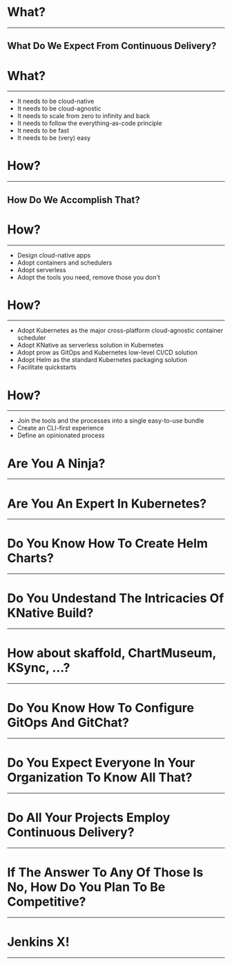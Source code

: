 <!-- .slide: data-background="../img/background/why.jpg" -->
# What?

---

## What Do We Expect From Continuous Delivery?


<!-- .slide: data-background="../img/background/why.jpg" -->
# What?

---

* It needs to be cloud-native <!-- .element: class="fragment" -->
* It needs to be cloud-agnostic <!-- .element: class="fragment" -->
* It needs to scale from zero to infinity and back <!-- .element: class="fragment" -->
* It needs to follow the everything-as-code principle <!-- .element: class="fragment" -->
* It needs to be fast <!-- .element: class="fragment" -->
* It needs to be (very) easy <!-- .element: class="fragment" -->


<!-- .slide: data-background="../img/background/how.jpg" -->
# How?

---

## How Do We Accomplish That?


<!-- .slide: data-background="../img/background/how.jpg" -->
# How?

---

* Design cloud-native apps <!-- .element: class="fragment" -->
* Adopt containers and schedulers <!-- .element: class="fragment" -->
* Adopt serverless <!-- .element: class="fragment" -->
* Adopt the tools you need, remove those you don't <!-- .element: class="fragment" -->


<!-- .slide: data-background="../img/background/how.jpg" -->
# How?

---

* Adopt Kubernetes as the major cross-platform cloud-agnostic container scheduler <!-- .element: class="fragment" -->
* Adopt KNative as serverless solution in Kubernetes <!-- .element: class="fragment" -->
* Adopt prow as GitOps and Kubernetes low-level CI/CD solution <!-- .element: class="fragment" -->
* Adopt Helm as the standard Kubernetes packaging solution <!-- .element: class="fragment" -->
* Facilitate quickstarts <!-- .element: class="fragment" -->


<!-- .slide: data-background="../img/background/how.jpg" -->
# How?

---

* Join the tools and the processes into a single easy-to-use bundle <!-- .element: class="fragment" -->
* Create an CLI-first experience <!-- .element: class="fragment" -->
* Define an opinionated process <!-- .element: class="fragment" -->


<!-- .slide: data-background="img/ninja.jpg" -->
# Are You A Ninja?

---


<!-- .slide: data-background="../img/products/kubernetes.png" -->
# Are You An Expert In Kubernetes?

---


<!-- .slide: data-background="../img/products/helm.png" -->
# Do You Know How To Create Helm Charts?

---


<!-- .slide: data-background="../img/products/knative.png" -->
# Do You Undestand The Intricacies Of KNative Build?

---


<!-- .slide: data-background="../img/background/manual.jpg" -->
# How about skaffold, ChartMuseum, KSync, ...?

---


<!-- .slide: data-background="../img/background/manual.jpg" -->
# Do You Know How To Configure GitOps And GitChat?

---


<!-- .slide: data-background="../img/background/why.jpg" -->
# Do You Expect Everyone In Your Organization To Know All That?

---


<!-- .slide: data-background="../img/background/why.jpg" -->
# Do All Your Projects Employ Continuous Delivery?

---


<!-- .slide: data-background="../img/background/why.jpg" -->
# If The Answer To Any Of Those Is No, How Do You Plan To Be Competitive?

---


<!-- .slide: data-background="../img/products/jenkins-x.png" -->
# Jenkins X!

---
